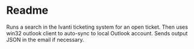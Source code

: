 # Readme
Runs a search in the Ivanti ticketing system for an open ticket. Then uses win32 outlook client to auto-sync to local Outlook account. Sends output JSON in the email if necessary. 
